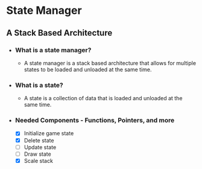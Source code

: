 # State Manager
## A Stack Based Architecture
- ### What is a state manager? 
    - A state manager is a stack based architecture that allows for multiple states to be loaded and unloaded at the same time.
- ### What is a state?
    - A state is a collection of data that is loaded and unloaded at the same time.
- ### Needed Components - Functions, Pointers, and more
    - [X] Initialize game state
    - [X] Delete state 
    - [ ] Update state
    - [ ] Draw state
    - [X] Scale stack